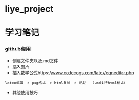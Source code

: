 # liye_project

# 学习笔记

### github使用
- 创建文件夹以及.md文件
- 插入图片
- 插入数学公式https://www.codecogs.com/latex/eqneditor.php

```latex编辑 -> png格式 -> html复制 -> 粘贴  （.md支持html格式）```

- 其他使用技巧
